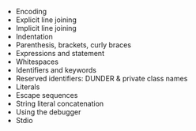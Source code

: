 - Encoding
- Explicit line joining
- Implicit line joining
- Indentation
- Parenthesis, brackets, curly braces
- Expressions and statement
- Whitespaces
- Identifiers and keywords
- Reserved identifiers: DUNDER & private class names
- Literals
- Escape sequences
- String literal concatenation
- Using the debugger
- Stdio